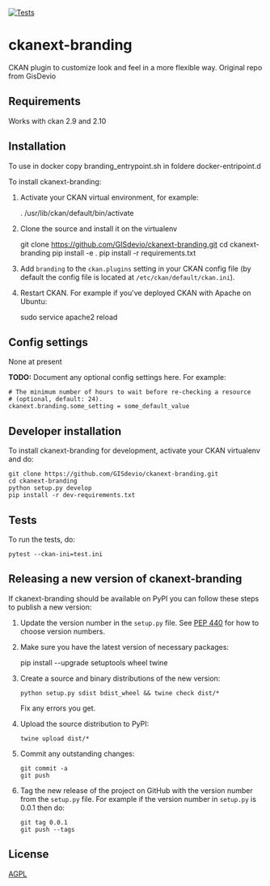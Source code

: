 [![Tests](https://github.com/GISdevio/ckanext-branding/workflows/Tests/badge.svg?branch=main)](https://github.com/GISdevio/ckanext-branding/actions)

# ckanext-branding

CKAN plugin to customize look and feel in a more flexible way. Original repo from GisDevio


## Requirements

Works with ckan 2.9 and 2.10

## Installation

To use in docker copy branding_entrypoint.sh in foldere docker-entripoint.d

To install ckanext-branding:

1. Activate your CKAN virtual environment, for example:

     . /usr/lib/ckan/default/bin/activate

2. Clone the source and install it on the virtualenv

    git clone https://github.com/GISdevio/ckanext-branding.git
    cd ckanext-branding
    pip install -e .
	pip install -r requirements.txt

3. Add `branding` to the `ckan.plugins` setting in your CKAN
   config file (by default the config file is located at
   `/etc/ckan/default/ckan.ini`).

4. Restart CKAN. For example if you've deployed CKAN with Apache on Ubuntu:

     sudo service apache2 reload


## Config settings

None at present

**TODO:** Document any optional config settings here. For example:

	# The minimum number of hours to wait before re-checking a resource
	# (optional, default: 24).
	ckanext.branding.some_setting = some_default_value


## Developer installation

To install ckanext-branding for development, activate your CKAN virtualenv and
do:

    git clone https://github.com/GISdevio/ckanext-branding.git
    cd ckanext-branding
    python setup.py develop
    pip install -r dev-requirements.txt


## Tests

To run the tests, do:

    pytest --ckan-ini=test.ini


## Releasing a new version of ckanext-branding

If ckanext-branding should be available on PyPI you can follow these steps to publish a new version:

1. Update the version number in the `setup.py` file. See [PEP 440](http://legacy.python.org/dev/peps/pep-0440/#public-version-identifiers) for how to choose version numbers.

2. Make sure you have the latest version of necessary packages:

    pip install --upgrade setuptools wheel twine

3. Create a source and binary distributions of the new version:

       python setup.py sdist bdist_wheel && twine check dist/*

   Fix any errors you get.

4. Upload the source distribution to PyPI:

       twine upload dist/*

5. Commit any outstanding changes:

       git commit -a
       git push

6. Tag the new release of the project on GitHub with the version number from
   the `setup.py` file. For example if the version number in `setup.py` is
   0.0.1 then do:

       git tag 0.0.1
       git push --tags

## License

[AGPL](https://www.gnu.org/licenses/agpl-3.0.en.html)

